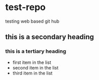 # test-repo
testing web based git hub
## this is a secondary heading
### this is a tertiary heading
* first item in the list
* second item in the list
* third item in the list
